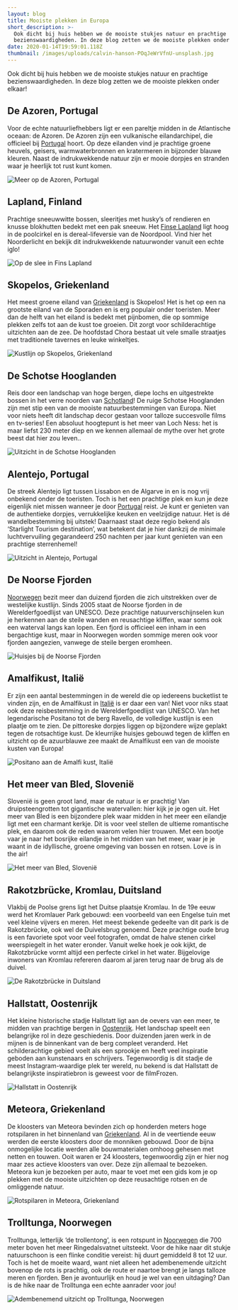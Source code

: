 ```yaml
---
layout: blog
title: Mooiste plekken in Europa
short_description: >-
  Ook dicht bij huis hebben we de mooiste stukjes natuur en prachtige
  bezienswaardigheden. In deze blog zetten we de mooiste plekken onder elkaar!
date: 2020-01-14T19:59:01.118Z
thumbnail: /images/uploads/calvin-hanson-POqJeWrVfnU-unsplash.jpg
---
```

Ook dicht bij huis hebben we de mooiste stukjes natuur en prachtige bezienswaardigheden. In deze blog zetten we de mooiste plekken onder elkaar!

## De Azoren, Portugal

Voor de echte natuurliefhebbers ligt er een pareltje midden in de Atlantische oceaan: de Azoren. De Azoren zijn een vulkanische eilandarchipel, die officieel bij [Portugal](https://www.destination-unknown.nl/portugal) hoort. Op deze eilanden vind je prachtige groene heuvels, geisers, warmwaterbronnen en kratermeren in bijzonder blauwe kleuren. Naast de indrukwekkende natuur zijn er mooie dorpjes en stranden waar je heerlijk tot rust kunt komen.

![Meer op de Azoren, Portugal](https://lh3.googleusercontent.com/KxmZXEE72OBVHoAtRLWSQ2l9eDhNcKbfBV2mqexn5JrHA_1ZJ07CU1eNm0nX57LvMnbMJ_8xtXGIzPWm0wz8oR0hbtAEZmis_jY5AdIgu_b2i0k9ovNXngna24MNJryoMf53lRoV "Meer op de Azoren, Portugal")

## Lapland, Finland

Prachtige sneeuwwitte bossen, sleeritjes met husky’s of rendieren en knusse blokhutten bedekt met een pak sneeuw. Het [Finse Lapland](https://www.destination-unknown.nl/finland) ligt hoog in de poolcirkel en is dereal-lifeversie van de Noordpool. Vind hier het Noorderlicht en bekijk dit indrukwekkende natuurwonder vanuit een echte iglo!

![Op de slee in Fins Lapland](https://lh6.googleusercontent.com/ZGFKmPgwWp46WpMNjcHduAMuzNVBWwArbT3_zI4KY7d8yIPbZBWqJ7fhzC3a15Ngc0JYrBE_elHYUxAkreGwqtP4WBIDElgkaaOxilVSBY1_IUFGuluQywYO47ZyB0ugv0XMpBet "Op de slee in Fins Lapland")

## Skopelos, Griekenland

Het meest groene eiland van [Griekenland](https://www.destination-unknown.nl/griekenland) is Skopelos! Het is het op een na grootste eiland van de Sporaden en is erg populair onder toeristen. Meer dan de helft van het eiland is bedekt met pijnbomen, die op sommige plekken zelfs tot aan de kust toe groeien. Dit zorgt voor schilderachtige uitzichten aan de zee. De hoofdstad Chora bestaat uit vele smalle straatjes met traditionele tavernes en leuke winkeltjes.

![Kustlijn op Skopelos, Griekenland](https://lh4.googleusercontent.com/ULc1fAv1ZaYIgnVd9rsoBU8hrbQjd3GMKGX8MT-qHB6C0fOmZtRUzfs6_lYXs1YEn_Xp7ugFhxFMAoznurGs0p5UvjV5Cn4h1glpsO2fA3IsYkAPS3v5bULaWZ6mYbEIEmIbYBpr "Kustlijn op Skopelos, Griekenland")

## De Schotse Hooglanden

Reis door een landschap van hoge bergen, diepe lochs en uitgestrekte bossen in het verre noorden van [Schotland](https://www.destination-unknown.nl/schotland)! De ruige Schotse Hooglanden zijn met stip een van de mooiste natuurbestemmingen van Europa. Niet voor niets heeft dit landschap decor gestaan voor talloze succesvolle films en tv-series! Een absoluut hoogtepunt is het meer van Loch Ness: het is maar liefst 230 meter diep en we kennen allemaal de mythe over het grote beest dat hier zou leven..

![Uitzicht in de Schotse Hooglanden](https://lh3.googleusercontent.com/xG13r5LZ_shokWvY132sBb3CwUM8W1LYRjxbKVstV7BENOqIAMjrrBhyOkx0Myu0f3ReoWFJJofAfTuoZ6Vn03yHqn_v29A0oZGJC8bBfsHxOLpQHa72GjtznS5VOeV-zV0gRGTn "Uitzicht in de Schotse Hooglanden")

## Alentejo, Portugal

De streek Alentejo ligt tussen Lissabon en de Algarve in en is nog vrij onbekend onder de toeristen. Toch is het een prachtige plek en kun je deze eigenlijk niet missen wanneer je door [Portugal](https://www.destination-unknown.nl/portugal) reist. Je kunt er genieten van de authentieke dorpjes, verrukkelijke keuken en veelzijdige natuur. Het is dé wandelbestemming bij uitstek! Daarnaast staat deze regio bekend als ‘Starlight Tourism destination’, wat betekent dat je hier dankzij de minimale luchtvervuiling gegarandeerd 250 nachten per jaar kunt genieten van een prachtige sterrenhemel!

![Uitzicht in Alentejo, Portugal](https://lh5.googleusercontent.com/9kcRopzq3_Hzda7pCrF-3DH0y7IqrvmIOmwFPiPgkFhX7FuWaH3rPgAp0rviZ3Cz5JSh7mwCT0TfFLlW2QX5QFBImoxAwN4Gbp1Iwx2eFTQSm9ZzZikA6BlGmOwyZcX49SJTi1Y9 "Uitzicht in Alentejo, Portugal")

## De Noorse Fjorden

[Noorwegen](https://www.destination-unknown.nl/noorwegen) bezit meer dan duizend fjorden die zich uitstrekken over de westelijke kustlijn. Sinds 2005 staat de Noorse fjorden in de Werelderfgoedlijst van UNESCO. Deze prachtige natuurverschijnselen kun je herkennen aan de steile wanden en reusachtige kliffen, waar soms ook een waterval langs kan lopen. Een fjord is officieel een inham in een bergachtige kust, maar in Noorwegen worden sommige meren ook voor fjorden aangezien, vanwege de steile bergen eromheen.

![Huisjes bij de Noorse Fjorden](https://lh3.googleusercontent.com/Tv7NQtVXivCuDKwYDIbXhafUjSLJ13yKP5IB05o49mugAIyWEw46tscT-VjAsn61Vfuxfkqq-mdbtvAWjHZYOXOFF4SyoQ9fr-O7WyXGekei1jMhl7FUIhdoXtf2Xi-zgoD1CnhK "Huisjes bij de Noorse Fjorden")

## Amalfikust, Italië

Er zijn een aantal bestemmingen in de wereld die op iedereens bucketlist te vinden zijn, en de Amalfikust in [Italië](https://www.destination-unknown.nl/italie) is er daar een van! Niet voor niks staat ook deze reisbestemming in de Werelderfgoedlijst van UNESCO. Van het legendarische Positano tot de berg Ravello, de volledige kustlijn is een plaatje om te zien. De pittoreske dorpjes liggen op bijzondere wijze geplakt tegen de rotsachtige kust. De kleurrijke huisjes gebouwd tegen de kliffen en uitzicht op de azuurblauwe zee maakt de Amalfikust een van de mooiste kusten van Europa!

![Positano aan de Amalfi kust, Italië](https://lh5.googleusercontent.com/hAGGUWFrFVBoqYAIntb1ywnOwh6Py4Nn1ac1Cr2pXVEcnwFRANNOam2To4H1GKyZb_dkGHYH5GBQIQSSt0V3HNYATlBShzw-H-H5IoIOKEcjLCDuCzX8tUXyM8FF6LA0KnenGhJE "Positano aan de Amalfi kust, Italië")

## Het meer van Bled, Slovenië

Slovenië is geen groot land, maar de natuur is er prachtig! Van druipsteengrotten tot gigantische watervallen: hier kijk je je ogen uit. Het meer van Bled is een bijzondere plek waar midden in het meer een eilandje ligt met een charmant kerkje. Dit is voor veel stellen de ultieme romantische plek, en daarom ook de reden waarom velen hier trouwen. Met een bootje vaar je naar het bosrijke eilandje in het midden van het meer, waar je je waant in de idyllische, groene omgeving van bossen en rotsen. Love is in the air!

![Het meer van Bled, Slovenië](https://lh4.googleusercontent.com/c21ECZWnWz6u-_1vAIeRXgrKbdS9F_W8YYNzTQ1FcNLc83zLFbblzT4Ol5S87xRufoYGPS_X_-WDvEKM1uNUIcPTaLMV0zYL7Vq0Sq__dVJq4aJ5AeWV6J6BFzEGpjHeb6IPpd3N "Het meer van Bled, Slovenië")

## Rakotzbrücke, Kromlau, Duitsland

Vlakbij de Poolse grens ligt het Duitse plaatsje Kromlau. In de 19e eeuw werd het Kromlauer Park gebouwd: een voorbeeld van een Engelse tuin met veel kleine vijvers en meren. Het meest bekende gedeelte van dit park is de Rakotzbrücke, ook wel de Duivelsbrug genoemd. Deze prachtige oude brug is een favoriete spot voor veel fotografen, omdat de halve stenen cirkel weerspiegelt in het water eronder. Vanuit welke hoek je ook kijkt, de Rakotzbrücke vormt altijd een perfecte cirkel in het water. Bijgelovige inwoners van Kromlau refereren daarom al jaren terug naar de brug als de duivel.

![De Rakotzbrücke in Duitsland](https://lh5.googleusercontent.com/ilXKn4Q1a8Sw5_koB7TU-4QzGMTeWwPEgInupMjQaU0yB8tmZs1-6HXLLd7CDU7sexHQRWOu6ysN035fGe_jdMxZhLy5evWSy-eBF5_Ad7qbEZmERA4YCDuQ2WWlUqJfmGOMpOoD "De Rakotzbrücke in Duitsland")

## Hallstatt, Oostenrijk

Het kleine historische stadje Hallstatt ligt aan de oevers van een meer, te midden van prachtige bergen in [Oostenrijk](https://www.destination-unknown.nl/oostenrijk). Het landschap speelt een belangrijke rol in deze geschiedenis. Door duizenden jaren werk in de mijnen is de binnenkant van de berg compleet veranderd. Het schilderachtige gebied voelt als een sprookje en heeft veel inspiratie geboden aan kunstenaars en schrijvers. Tegenwoordig is dit stadje de meest Instagram-waardige plek ter wereld, nu bekend is dat Hallstatt de belangrijkste inspiratiebron is geweest voor de filmFrozen.

![Hallstatt in Oostenrijk](https://lh3.googleusercontent.com/uON7E-CkOiN_1NOfOMP1MHKRD5zUg_HmbxOzkaZ1SVcvXIXQi3eK9pAdgfILH9eIfTl57nzpxWoOG-JltjRCxFa6y8iCGzHG5G8mK_dZ7-Rt3271beJIdgR_7McXatO8cRn2Hfga "Hallstatt in Oostenrijk")

## Meteora, Griekenland

De kloosters van Meteora bevinden zich op honderden meters hoge rotspilaren in het binnenland van [Griekenland](https://www.destination-unknown.nl/griekenland). Al in de veertiende eeuw werden de eerste kloosters door de monniken gebouwd. Door de bijna onmogelijke locatie werden alle bouwmaterialen omhoog gehesen met netten en touwen. Ooit waren er 24 kloosters, tegenwoordig zijn er hier nog maar zes actieve kloosters van over. Deze zijn allemaal te bezoeken. Meteora kun je bezoeken per auto, maar te voet met een gids kom je op plekken met de mooiste uitzichten op deze reusachtige rotsen en de omliggende natuur.

![Rotspilaren in Meteora, Griekenland](https://lh3.googleusercontent.com/nlGs1GQPHZHquta4brY-2koAYVAq4FT9BByJI5BB8QM-4zi_QpFnVBIRb0F8utFe_88xLPYf2i4RxUG4FVD_X5XMjPtHacoY5fyQ2-DhmKt6Y33fvn_v-L8sqYLrAo4BVgFJtqve "Rotspilaren in Meteora, Griekenland")

## Trolltunga, Noorwegen

Trolltunga, letterlijk ‘de trollentong’, is een rotspunt in [Noorwegen](https://www.destination-unknown.nl/noorwegen) die 700 meter boven het meer Ringedalsvatnet uitsteekt. Voor de hike naar dit stukje natuurschoon is een flinke conditie vereist: hij duurt gemiddeld 8 tot 12 uur. Toch is het de moeite waard, want niet alleen het adembenemende uitzicht bovenop de rots is prachtig, ook de route er naartoe brengt je langs talloze meren en fjorden. Ben je avontuurlijk en houd je wel van een uitdaging? Dan is de hike naar de Trolltunga een echte aanrader voor jou!

![Adembenemend uitzicht op Trolltunga, Noorwegen](https://lh6.googleusercontent.com/w3rnuZTEIo2coZhmeFQqksynZSs6LOSX2qZ7Tz-yiK9FgxRQ-pG8SyyHPumzl11eSzaTg_jGErK5JNWe0bTGWvu1mBrpnUiuLP10AsHvZh9dpx3iHuUKpw4PeTgOcBi1d8PKfS5G "Adembenemend uitzicht op Trolltunga, Noorwegen")
